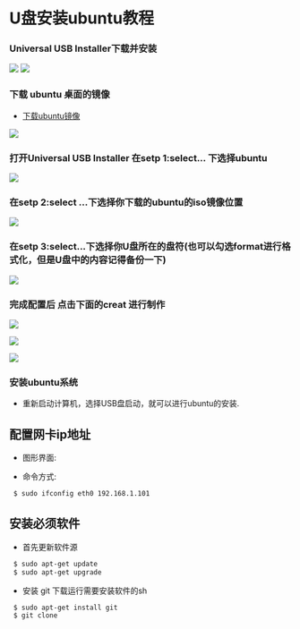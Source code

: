 # U盘安装ubuntu教程

### Universal USB Installer下载并安装

![](img/inub001.jpg)
![](img/inub002.jpg)


### 下载 ubuntu 桌面的镜像

* [下载ubuntu镜像](http://www.ubuntu.com/desktop)

![](img/inub003.jpg)


### 打开Universal USB Installer 在setp 1:select... 下选择ubuntu

![](img/inub004.jpg)

### 在setp 2:select ...下选择你下载的ubuntu的iso镜像位置

![](img/inub005.jpg)

### 在setp 3:select...下选择你U盘所在的盘符(也可以勾选format进行格式化，但是U盘中的内容记得备份一下)

![](img/inub006.jpg)

### 完成配置后 点击下面的creat 进行制作

![](img/inub007.jpg)

![](img/inub008.jpg)

![](img/inub009.jpg)

### 安装ubuntu系统

* 重新启动计算机，选择USB盘启动，就可以进行ubuntu的安装.


## 配置网卡ip地址

* 图形界面:


* 命令方式:
```bash
 $ sudo ifconfig eth0 192.168.1.101
```


## 安装必须软件

* 首先更新软件源
```bash
 $ sudo apt-get update
 $ sudo apt-get upgrade
```
* 安装 git 下载运行需要安装软件的sh

```sh
 $ sudo apt-get install git
 $ git clone 
 ```
